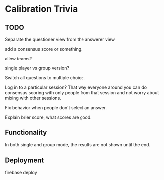 # Calibration Trivia

## TODO

Separate the questioner view from the answerer view

add a consensus score or something.

allow teams?

single player vs group version?

Switch all questions to multiple choice.

Log in to a particular session? That way everyone around you can do consensus scoring with only people from that session and not worry about mixing with other sessions.

Fix behavior when people don't select an answer.

Explain brier score, what scores are good.

## Functionality

In both single and group mode, the results are not shown until the end.

## Deployment

firebase deploy
